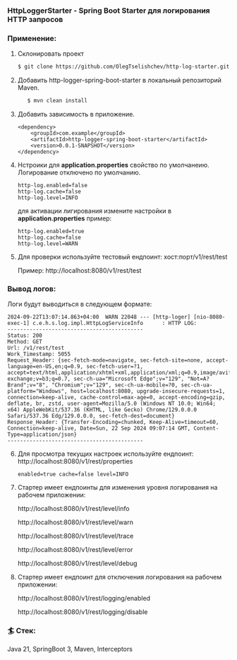 ### HttpLoggerStarter - Spring Boot Starter для логирования HTTP запросов

### Применение:
1. Склонировать проект
    ```bash
   $ git clone https://github.com/OlegTselishchev/http-log-starter.git
   ```
2. Добавить http-logger-spring-boot-starter в локальный репозиторий Maven.
   ```bash
      $ mvn clean install
   ```
3. Добавить зависимость в приложение.
   ```
   <dependency>
       <groupId>com.example</groupId>
       <artifactId>http-logger-spring-boot-starter</artifactId>
       <version>0.0.1-SNAPSHOT</version>
   </dependency>
   ```
4. Нстроики для **application.properties** свойство по умолчанеию.
   Логирование отключено по умолчанию.
   ```
   http-log.enabled=false
   http-log.cache=false
   http-log.level=INFO
   ```
   для активации лигирования измените настройки в **application.properties**
   пример:
    ```
   http-log.enabled=true
   http-log.cache=false
   http-log.level=WARN
   ```

5. Для проверки используйте тестовый ендпоинт: хост:порт/v1/rest/test

   Пример: http://localhost:8080/v1/rest/test

### Вывод логов:
Логи будут выводиться в следующем формате:
   ```
   2024-09-22T13:07:14.863+04:00  WARN 22048 --- [http-loger] [nio-8080-exec-1] c.e.h.s.log.impl.HttpLogServiceInfo      : HTTP LOG: 
   -------------------------------------------
   Status: 200
   Method: GET
   Url: /v1/rest/test
   Work_Timestamp: 5055
   Request_Header: {sec-fetch-mode=navigate, sec-fetch-site=none, accept-language=en-US,en;q=0.9, sec-fetch-user=?1, accept=text/html,application/xhtml+xml,application/xml;q=0.9,image/avif,image/webp,image/apng,*/*;q=0.8,application/signed-exchange;v=b3;q=0.7, sec-ch-ua="Microsoft Edge";v="129", "Not=A?Brand";v="8", "Chromium";v="129", sec-ch-ua-mobile=?0, sec-ch-ua-platform="Windows", host=localhost:8080, upgrade-insecure-requests=1, connection=keep-alive, cache-control=max-age=0, accept-encoding=gzip, deflate, br, zstd, user-agent=Mozilla/5.0 (Windows NT 10.0; Win64; x64) AppleWebKit/537.36 (KHTML, like Gecko) Chrome/129.0.0.0 Safari/537.36 Edg/129.0.0.0, sec-fetch-dest=document}
   Response_Header: {Transfer-Encoding=chunked, Keep-Alive=timeout=60, Connection=keep-alive, Date=Sun, 22 Sep 2024 09:07:14 GMT, Content-Type=application/json}
   -------------------------------------------
   ```

6. Для просмотра текущих настроек используйте ендпоинт:
   http://localhost:8080/v1/rest/properties
   ```
   enabled=true cache=false level=INFO
   ``` 
7. Стартер имеет ендпоинты для изменения уровня логирования на рабочем приложении:

   http://localhost:8080/v1/rest/level/info

   http://localhost:8080/v1/rest/level/warn

   http://localhost:8080/v1/rest/level/trace

   http://localhost:8080/v1/rest/level/error

   http://localhost:8080/v1/rest/level/debug


8. Стартер имеет ендпоинт для отключения логирования на рабочем приложении:

   http://localhost:8080/v1/rest/logging/enabled

   http://localhost:8080/v1/rest/logging/disable

   
### 🏄 Стек:
Java 21, SpringBoot 3, Maven, Interceptors